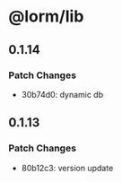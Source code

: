 # @lorm/lib

## 0.1.14

### Patch Changes

- 30b74d0: dynamic db

## 0.1.13

### Patch Changes

- 80b12c3: version update
